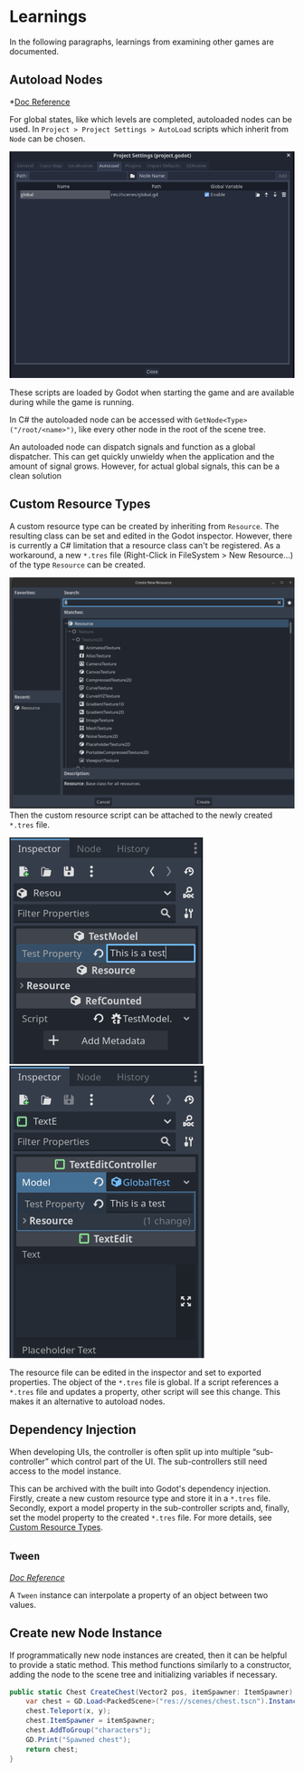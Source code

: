 # Learnings

In the following paragraphs, learnings from examining other games are documented.

## Autoload Nodes
*[Doc Reference](https://docs.godotengine.org/en/stable/tutorials/scripting/singletons_autoload.html)

For global states, like which levels are completed, autoloaded nodes can be used. 
In `Project > Project Settings > AutoLoad` scripts which inherit from `Node` can be chosen. 

![](./res/Pasted%20image%2020230224212839.png)

These scripts are loaded by Godot when starting the game and are available during while the game is running.

In C# the autoloaded node can be accessed with `GetNode<Type>("/root/<name>")`, like every other node in the root of the scene tree.

An autoloaded node can dispatch signals and function as a global dispatcher. This can get quickly unwieldy when the application and the amount of signal grows. However, for actual global signals, this can be a clean solution

## Custom Resource Types
A custom resource type can be created by inheriting from `Resource`. The resulting class can be set and edited in the Godot inspector. 
However, there is currently a C# limitation that a resource class can't be registered.
As a workaround, a new `*.tres` file (Right-Click in FileSystem > New Resource...) of the type `Resource` can be created. 

![](res/create_new_resource.png) 
Then the custom resource script can be attached to the newly created `*.tres` file.

![](res/Pasted%20image%2020230224231412.png)![](res/Pasted%20image%2020230224231540.png)

The resource file can be edited in the inspector and set to exported properties. The object of the `*.tres` file is global. If a script references a `*.tres` file and updates a property, other script will see this change. This makes it an alternative to autoload nodes.

## Dependency Injection
When developing UIs, the controller is often split up into multiple “sub-controller” which control part of the UI. The sub-controllers still need access to the model instance.

This can be archived with the built into Godot's dependency injection. Firstly, create a new custom resource type and store it in a `*.tres` file. Secondly, export a model property in the sub-controller scripts and, finally, set the model property to the created `*.tres` file. For more details, see [Custom Resource Types](#Custom%20Resource%20Types).

## `Tween`
*[Doc Reference](https://docs.godotengine.org/en/stable/classes/class_tween.html)*

A `Tween` instance can interpolate a property of an object between two values.

## Create new Node Instance
If programmatically new node instances are created, then it can be helpful to provide a static method. This method functions similarly to a constructor, adding the node to the scene tree and initializing variables if necessary.

```c#
public static Chest CreateChest(Vector2 pos, itemSpawner: ItemSpawner) {
	var chest = GD.Load<PackedScene>("res://scenes/chest.tscn").Instance();
	chest.Teleport(x, y);
	chest.ItemSpawner = itemSpawner;
	chest.AddToGroup("characters");
	GD.Print("Spawned chest");
	return chest;
}
```